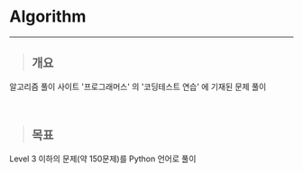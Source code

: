 # Algorithm

---

> ## 개요

알고리즘 풀이 사이트 '프로그래머스' 의 '코딩테스트 연습' 에 기재된 문제 풀이

</br>

> ## 목표

Level 3 이하의 문제(약 150문제)를 Python 언어로 풀이

</br>



